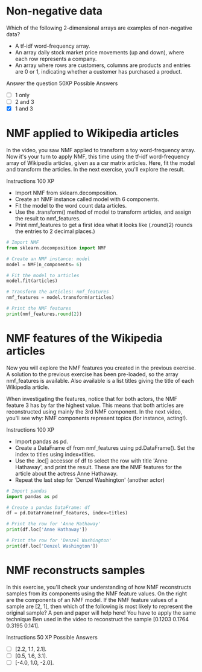 # Non-negative data
Which of the following 2-dimensional arrays are examples of non-negative data?

- A tf-idf word-frequency array.
- An array daily stock market price movements (up and down), where each row represents a company.
- An array where rows are customers, columns are products and entries are 0 or 1, indicating whether a customer has purchased a product.

Answer the question
50XP
Possible Answers
- [ ] 1 only
- [ ] 2 and 3
- [x] 1 and 3
# NMF applied to Wikipedia articles
In the video, you saw NMF applied to transform a toy word-frequency array. Now it's your turn to apply NMF, this time using the tf-idf word-frequency array of Wikipedia articles, given as a csr matrix articles. Here, fit the model and transform the articles. In the next exercise, you'll explore the result.

Instructions
100 XP
- Import NMF from sklearn.decomposition.
- Create an NMF instance called model with 6 components.
- Fit the model to the word count data articles.
- Use the .transform() method of model to transform articles, and assign the result to nmf_features.
- Print nmf_features to get a first idea what it looks like (.round(2) rounds the entries to 2 decimal places.)
```py
# Import NMF
from sklearn.decomposition import NMF

# Create an NMF instance: model
model = NMF(n_components= 6)

# Fit the model to articles
model.fit(articles)

# Transform the articles: nmf_features
nmf_features = model.transform(articles)

# Print the NMF features
print(nmf_features.round(2))
```
# NMF features of the Wikipedia articles
Now you will explore the NMF features you created in the previous exercise. A solution to the previous exercise has been pre-loaded, so the array nmf_features is available. Also available is a list titles giving the title of each Wikipedia article.

When investigating the features, notice that for both actors, the NMF feature 3 has by far the highest value. This means that both articles are reconstructed using mainly the 3rd NMF component. In the next video, you'll see why: NMF components represent topics (for instance, acting!).

Instructions
100 XP
- Import pandas as pd.
- Create a DataFrame df from nmf_features using pd.DataFrame(). Set the index to titles using index=titles.
- Use the .loc[] accessor of df to select the row with title 'Anne Hathaway', and print the result. These are the NMF features for the article about the actress Anne Hathaway.
- Repeat the last step for 'Denzel Washington' (another actor)
```py
# Import pandas
import pandas as pd

# Create a pandas DataFrame: df
df = pd.DataFrame(nmf_features, index=titles)

# Print the row for 'Anne Hathaway'
print(df.loc['Anne Hathaway'])

# Print the row for 'Denzel Washington'
print(df.loc['Denzel Washington'])
```
# NMF reconstructs samples
In this exercise, you'll check your understanding of how NMF reconstructs samples from its components using the NMF feature values. On the right are the components of an NMF model. If the NMF feature values of a sample are [2, 1], then which of the following is most likely to represent the original sample? A pen and paper will help here! You have to apply the same technique Ben used in the video to reconstruct the sample [0.1203 0.1764 0.3195 0.141].

Instructions
50 XP
Possible Answers
- [ ] [2.2, 1.1, 2.1].
- [ ] [0.5, 1.6, 3.1].
- [ ] [-4.0, 1.0, -2.0].
